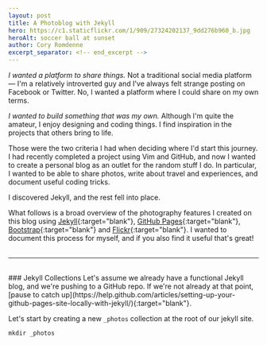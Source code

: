```yaml
---
layout: post
title: A Photoblog with Jekyll
hero: https://c1.staticflickr.com/1/909/27324202137_9dd276b960_b.jpg
heroAlt: soccer ball at sunset
author: Cory Romdenne
excerpt_separator: <!-- end_excerpt -->
---
```


*I wanted a platform to share things.* Not a traditional social media platform —
I'm a relatively introverted guy and I've always felt strange posting on 
Facebook or Twitter. No, I wanted a platform where I could share on my own
terms.

*I wanted to build something that was my own.* Although I'm quite the
amateur, I enjoy designing and coding things. I find inspiration in the
projects that others bring to life.

Those were the two criteria I had when deciding where I'd start this journey. I
had recently completed a project using Vim and GitHub, and now I wanted to 
create a personal blog as an outlet for the random stuff I do. In particular, I
wanted to be able to share photos, write about travel and experiences, and 
document useful coding tricks.

I discovered Jekyll, and the rest fell into place.

What follows is a broad overview of the photography features I created on this 
blog using [Jekyll](https://jekyllrb.com/){:target="blank"}, [GitHub
Pages](https://pages.github.com/){:target="blank"},
[Bootstrap](http://getbootstrap.com/){:target="blank"} and 
[Flickr](http://www.flickr.com/){:target="blank"}. I wanted to document this 
process for myself, and if you also find it useful that's great!
<br>
<br>
<hr>
<br>
### Jekyll Collections
Let's assume we already have a functional Jekyll blog, and we're pushing to a
GitHub repo. If we're not already at that point, [pause to catch
up](https://help.github.com/articles/setting-up-your-github-pages-site-locally-with-jekyll/){:target="blank"}.  

Let's start by creating a new `_photos` collection at the root of our jekyll
site.

    mkdir _photos
